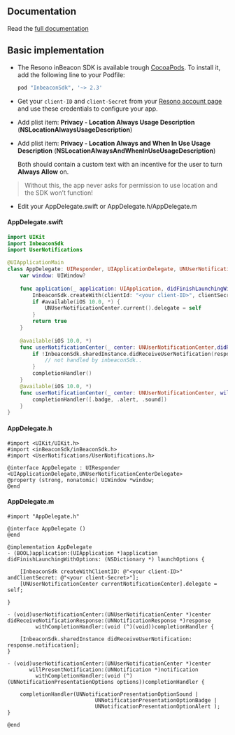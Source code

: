 ## Documentation

Read the [full documentation](documentation/README.md)

## Basic implementation

- The Resono inBeacon SDK is available trough [CocoaPods](http://cocoapods.org). To install
it, add the following line to your Podfile: 

	```ruby
	pod "InbeaconSdk", '~> 2.3'  
	```

- Get your `client-ID` and `client-Secret` from your [Resono account page](https://console.inbeacon.nl/account) and use these  credentials to configure your app.


- Add plist item: **Privacy - Location Always Usage Description**  (**NSLocationAlwaysUsageDescription**) 

- Add plist item: **Privacy - Location Always and When In Use Usage Description**  (**NSLocationAlwaysAndWhenInUseUsageDescription**) 

	Both should contain a custom text with an incentive for the user to turn **Always Allow** on.

>Without this, the app never asks for permission to use location and the SDK won’t function!

- Edit your AppDelegate.swift or AppDelegate.h/AppDelegate.m



#### AppDelegate.swift
```swift
import UIKit
import InbeaconSdk
import UserNotifications

@UIApplicationMain
class AppDelegate: UIResponder, UIApplicationDelegate, UNUserNotificationCenterDelegate {
	var window: UIWindow?
	
	func application(_ application: UIApplication, didFinishLaunchingWithOptions launchOptions: [UIApplicationLaunchOptionsKey: Any]?) -> Bool {
		InbeaconSdk.createWith(clientId: "<your client-ID>", clientSecret:  "<your client-Secret")
		if #available(iOS 10.0, *) {
			UNUserNotificationCenter.current().delegate = self
		} 
		return true
	}
	
	@available(iOS 10.0, *)
	func userNotificationCenter(_ center: UNUserNotificationCenter,didReceive response: UNNotificationResponse, withCompletionHandler completionHandler: @escaping () -> Void) {
		if !InbeaconSdk.sharedInstance.didReceiveUserNotification(response.notification) {
			// not handled by inbeaconSdk..
		}
		completionHandler()
	}
	@available(iOS 10.0, *)
	func userNotificationCenter(_ center: UNUserNotificationCenter, willPresent notification: UNNotification, withCompletionHandler completionHandler: @escaping (UNNotificationPresentationOptions) -> Void) {
		completionHandler([.badge, .alert, .sound])
	}
}
```
#### AppDelegate.h
```objc
#import <UIKit/UIKit.h>
#import <inBeaconSdk/inBeaconSdk.h>
#import <UserNotifications/UserNotifications.h>

@interface AppDelegate : UIResponder <UIApplicationDelegate,UNUserNotificationCenterDelegate>
@property (strong, nonatomic) UIWindow *window;
@end
```
#### AppDelegate.m

```objc
#import "AppDelegate.h"

@interface AppDelegate ()
@end

@implementation AppDelegate
- (BOOL)application:(UIApplication *)application didFinishLaunchingWithOptions: (NSDictionary *) launchOptions {

    [InbeaconSdk createWithClientID: @"<your client-ID>" andClientSecret: @"<your client-Secret>"]; 
    [UNUserNotificationCenter currentNotificationCenter].delegate = self;
    
}

- (void)userNotificationCenter:(UNUserNotificationCenter *)center
didReceiveNotificationResponse:(UNNotificationResponse *)response
         withCompletionHandler:(void (^)(void))completionHandler {
         
	[InbeaconSdk.sharedInstance didReceiveUserNotification: response.notification];
}

- (void)userNotificationCenter:(UNUserNotificationCenter *)center
       willPresentNotification:(UNNotification *)notification
         withCompletionHandler:(void (^)(UNNotificationPresentationOptions options))completionHandler {

	completionHandler(UNNotificationPresentationOptionSound | 
							UNNotificationPresentationOptionBadge | 
							UNNotificationPresentationOptionAlert );
}

@end
```


